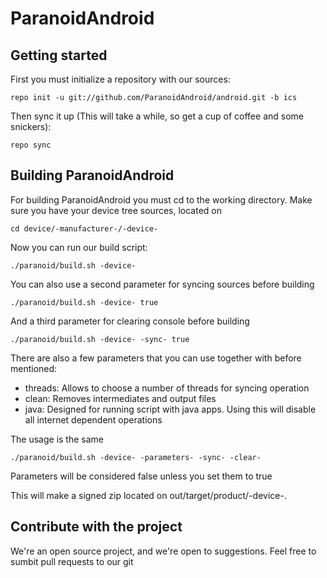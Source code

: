 ParanoidAndroid
===============

Getting started
---------------
First you must initialize a repository with our sources:

    repo init -u git://github.com/ParanoidAndroid/android.git -b ics

Then sync it up (This will take a while, so get a cup of coffee and some snickers):

    repo sync


Building ParanoidAndroid
------------------------

For building ParanoidAndroid you must cd to the working directory.
Make sure you have your device tree sources, located on

    cd device/-manufacturer-/-device-

Now you can run our build script:

    ./paranoid/build.sh -device-


You can also use a second parameter for syncing sources before building

    ./paranoid/build.sh -device- true

And a third parameter for clearing console before building

    ./paranoid/build.sh -device- -sync- true

There are also a few parameters that you can use together with before mentioned:

* threads: Allows to choose a number of threads for syncing operation
* clean: Removes intermediates and output files
* java: Designed for running script with java apps. Using this will disable all internet dependent operations

The usage is the same
    
    ./paranoid/build.sh -device- -parameters- -sync- -clear-

Parameters will be considered false unless you set them to true

This will make a signed zip located on out/target/product/-device-.

Contribute with the project
---------------------------

We're an open source project, and we're open to suggestions. Feel free to sumbit pull requests to our git


